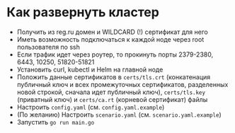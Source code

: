 # Как развернуть кластер

* Получить из reg.ru домен и WILDCARD (!) сертификат для него
* Иметь возможность подключаться к каждой ноде через root пользователя по ssh
* Если трафик идет через роутер, то прокинуть порты 2379-2380, 6443, 10250, 51820-51821
* Установить curl, kubectl и Helm на главной ноде
* Положить данные сертификатов в `certs/tls.crt` (конкатенация публичный ключ и всех промежуточных сертификатов,
  разделенных новой строкой, сначала идет публичный ключ), `certs/tls.key` (приватный ключ) и `certs/ca.rt` (корневой
  сертификат) файлы
* Настроить `config.yaml` (см. `config.yaml.example`)
* (По желанию) Настроить `scenario.yaml` (см. `scenario.yaml.example`)
* Запустить `go run main.go`
